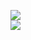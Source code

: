 [![](https://img.shields.io/badge/Made%20With-Github%20Spray-lightgrey.svg?style=for-the-badge&logo=github)](https://github.com/Annihil/github-spray#14091)  
[![](https://i.imgur.com/2DrTn0Z.gif)](https://github.com/Annihil/github-spray)